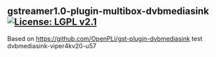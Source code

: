 gstreamer1.0-plugin-multibox-dvbmediasink [![License: LGPL v2.1](https://img.shields.io/badge/License-LGPL%20v2.1-blue.svg)](https://www.gnu.org/licenses/lgpl-2.1)
---
Based on https://github.com/OpenPLi/gst-plugin-dvbmediasink
test dvbmediasink-viper4kv20-u57
